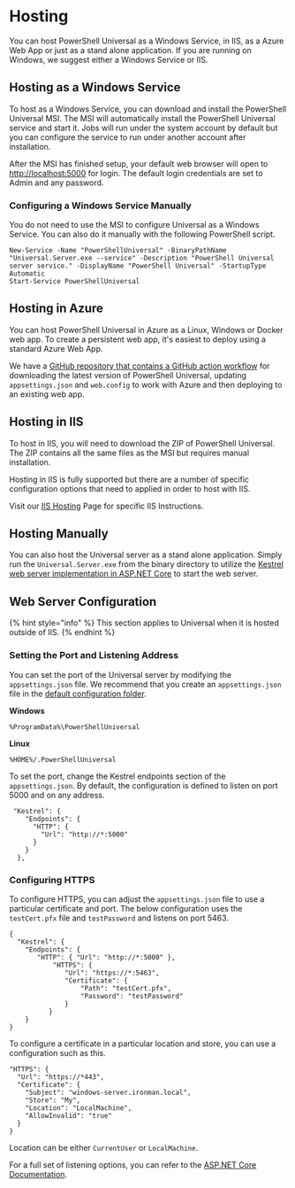 # Hosting

You can host PowerShell Universal as a Windows Service, in IIS, as a Azure Web App or just as a stand alone application. If you are running on Windows, we suggest either a Windows Service or IIS.

## Hosting as a Windows Service

To host as a Windows Service, you can download and install the PowerShell Universal MSI. The MSI will automatically install the PowerShell Universal service and start it. Jobs will run under the system account by default but you can configure the service to run under another account after installation.

After the MSI has finished setup, your default web browser will open to [http://localhost:5000](http://localhost:5000) for login. The default login credentials are set to Admin and any password.

### Configuring a Windows Service Manually

You do not need to use the MSI to configure Universal as a Windows Service. You can also do it manually with the following PowerShell script.

```text
New-Service -Name "PowerShellUniversal" -BinaryPathName "Universal.Server.exe --service" -Description "PowerShell Universal server service." -DisplayName "PowerShell Universal" -StartupType Automatic
Start-Service PowerShellUniversal
```

## Hosting in Azure

You can host PowerShell Universal in Azure as a Linux, Windows or Docker web app. To create a persistent web app, it's easiest to deploy using a standard Azure Web App. 

We have a [GitHub repository that contains a GitHub action workflow](https://github.com/ironmansoftware/universal-azure-actions) for downloading the latest version of PowerShell Universal, updating `appsettings.json` and `web.config` to work with Azure and then deploying to an existing web app. 



## Hosting in IIS

To host in IIS, you will need to download the ZIP of PowerShell Universal. The ZIP contains all the same files as the MSI but requires manual installation.

Hosting in IIS is fully supported but there are a number of specific configuration options that need to applied in order to host with IIS.

Visit our [IIS Hosting](../hosting-iis/) Page for specific IIS Instructions.

## Hosting Manually

You can also host the Universal server as a stand alone application. Simply run the `Universal.Server.exe` from the binary directory to utilize the [Kestrel web server implementation in ASP.NET Core](https://docs.microsoft.com/en-us/aspnet/core/fundamentals/servers/kestrel?view=aspnetcore-3.1) to start the web server.

## Web Server Configuration 

{% hint style="info" %}
This section applies to Universal when it is hosted outside of IIS. 
{% endhint %}

### Setting the Port and Listening Address

You can set the port of the Universal server by modifying the `appsettings.json` file. We recommend that you create an `appsettings.json` file in the [default configuration folder](https://docs.ironmansoftware.com/config/settings).

**Windows** 

`%ProgramData%\PowerShellUniversal`

**Linux** 

`%HOME%/.PowerShellUniversal`

To set the port, change the Kestrel endpoints section of the `appsettings.json`. By default, the configuration is defined to listen on port 5000 and on any address. 

```text
 "Kestrel": {
    "Endpoints": {
      "HTTP": {
        "Url": "http://*:5000"
      }
    }
  },
```

### Configuring HTTPS

To configure HTTPS, you can adjust the `appsettings.json` file to use a particular certificate and port. The below configuration uses the `testCert.pfx` file and `testPassword` and listens on port 5463. 

```text
{
  "Kestrel": {
	"Endpoints": {
	   "HTTP": { "Url": "http://*:5000" },
           "HTTPS": {
              "Url": "https://*:5463",
              "Certificate": {
                  "Path": "testCert.pfx",
                  "Password": "testPassword"
              }
          }
    }
}
```

To configure a certificate in a particular location and store, you can use a configuration such as this. 

```text
"HTTPS": {
  "Url": "https://*443",
  "Certificate": {
    "Subject": "windows-server.ironman.local",
    "Store": "My",
    "Location": "LocalMachine",
    "AllowInvalid": "true"
  }
}
```

Location can be either `CurrentUser` or `LocalMachine`.

For a full set of listening options, you can refer to the [ASP.NET Core Documentation](https://docs.microsoft.com/en-us/aspnet/core/fundamentals/servers/kestrel?view=aspnetcore-3.1#listenoptionsusehttps).

## 

